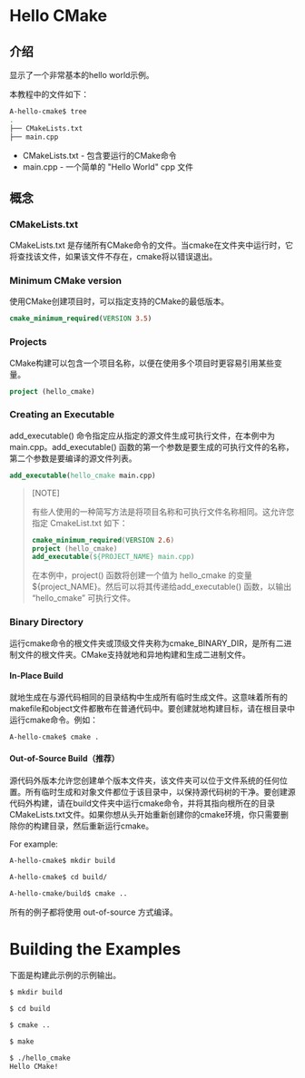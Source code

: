 # Hello CMake

## 介绍

显示了一个非常基本的hello world示例。

本教程中的文件如下：

```bash
A-hello-cmake$ tree
.
├── CMakeLists.txt
├── main.cpp
```

  * CMakeLists.txt - 包含要运行的CMake命令
  * main.cpp - 一个简单的 "Hello World" cpp 文件

## 概念

### CMakeLists.txt

CMakeLists.txt 是存储所有CMake命令的文件。当cmake在文件夹中运行时，它将查找该文件，如果该文件不存在，cmake将以错误退出。

### Minimum CMake version

使用CMake创建项目时，可以指定支持的CMake的最低版本。

```cmake
cmake_minimum_required(VERSION 3.5)
```


### Projects

CMake构建可以包含一个项目名称，以便在使用多个项目时更容易引用某些变量。

```cmake
project (hello_cmake)
```


### Creating an Executable

add_executable() 命令指定应从指定的源文件生成可执行文件，在本例中为main.cpp。add_executable() 函数的第一个参数是要生成的可执行文件的名称，第二个参数是要编译的源文件列表。

```cmake
add_executable(hello_cmake main.cpp)
```



> [NOTE]
>
> 有些人使用的一种简写方法是将项目名称和可执行文件名称相同。这允许您指定 CmakeList.txt 如下：
>
> ```cmake
> cmake_minimum_required(VERSION 2.6)
> project (hello_cmake)
> add_executable(${PROJECT_NAME} main.cpp)
> ```
>
> 在本例中，project() 函数将创建一个值为 hello_cmake 的变量 ${project_NAME}。然后可以将其传递给add_executable() 函数，以输出 “hello_cmake” 可执行文件。


### Binary Directory

运行cmake命令的根文件夹或顶级文件夹称为cmake_BINARY_DIR，是所有二进制文件的根文件夹。CMake支持就地和异地构建和生成二进制文件。


#### In-Place Build

就地生成在与源代码相同的目录结构中生成所有临时生成文件。这意味着所有的makefile和object文件都散布在普通代码中。要创建就地构建目标，请在根目录中运行cmake命令。例如：

```bash
A-hello-cmake$ cmake .
```


#### Out-of-Source Build（推荐）

源代码外版本允许您创建单个版本文件夹，该文件夹可以位于文件系统的任何位置。所有临时生成和对象文件都位于该目录中，以保持源代码树的干净。要创建源代码外构建，请在build文件夹中运行cmake命令，并将其指向根所在的目录CMakeLists.txt文件。如果你想从头开始重新创建你的cmake环境，你只需要删除你的构建目录，然后重新运行cmake。

For example:

```bash
A-hello-cmake$ mkdir build

A-hello-cmake$ cd build/

A-hello-cmake/build$ cmake ..
```

所有的例子都将使用 out-of-source 方式编译。


# Building the Examples

下面是构建此示例的示例输出。

```bash
$ mkdir build

$ cd build

$ cmake ..

$ make

$ ./hello_cmake
Hello CMake!
```

